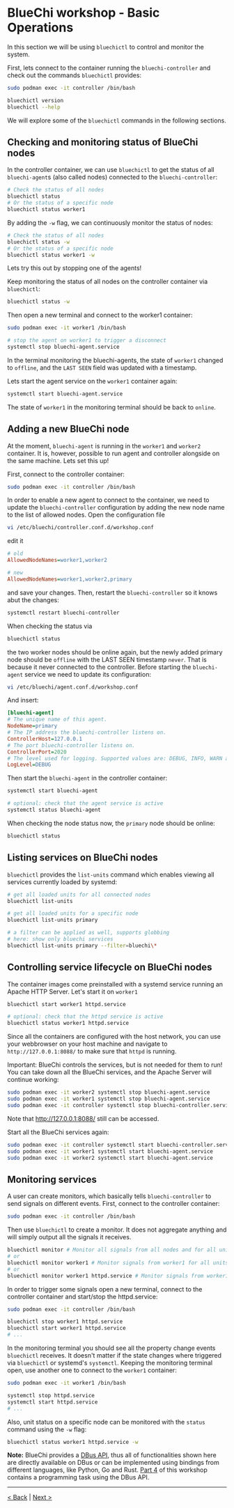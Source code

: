 # BlueChi workshop - Basic Operations

In this section we will be using `bluechictl` to control and monitor the system. 

First, lets connect to the container running the `bluechi-controller` and check out the commands `bluechictl` provides:

```bash
sudo podman exec -it controller /bin/bash

bluechictl version
bluechictl --help
```

We will explore some of the `bluechictl` commands in the following sections.

## Checking and monitoring status of BlueChi nodes

In the controller container, we can use `bluechictl` to get the status of all `bluechi-agent`s (also called nodes) connected to the `bluechi-controller`:

```bash
# Check the status of all nodes
bluechictl status
# Or the status of a specific node
bluechictl status worker1
```

By adding the `-w` flag, we can continuously monitor the status of nodes: 

```bash
# Check the status of all nodes
bluechictl status -w
# Or the status of a specific node
bluechictl status worker1 -w
```

Lets try this out by stopping one of the agents! 

Keep monitoring the status of all nodes on the controller container via `bluechictl`:

```bash
bluechictl status -w
```

Then open a new terminal and connect to the worker1 container:

```bash
sudo podman exec -it worker1 /bin/bash

# stop the agent on worker1 to trigger a disconnect
systemctl stop bluechi-agent.service
```

In the terminal monitoring the bluechi-agents, the state of `worker1` changed to `offline`, and the `LAST SEEN` field was updated with a timestamp.

Lets start the agent service on the `worker1` container again:

```bash
systemctl start bluechi-agent.service
```

The state of `worker1` in the monitoring terminal should be back to `online`.


## Adding a new BlueChi node

At the moment, `bluechi-agent` is running in the `worker1` and `worker2` container. It is, however, possible to run agent and controller alongside on the same machine. Lets set this up!

First, connect to the controller container:

```bash
sudo podman exec -it controller /bin/bash
```

In order to enable a new agent to connect to the container, we need to update the `bluechi-controller` configuration by adding the new node name to the list of allowed nodes. Open the configuration file

```bash
vi /etc/bluechi/controller.conf.d/workshop.conf
```

edit it

```ini
# old
AllowedNodeNames=worker1,worker2

# new
AllowedNodeNames=worker1,worker2,primary
```

and save your changes. Then, restart the `bluechi-controller` so it knows abut the changes:

```bash
systemctl restart bluechi-controller
```

When checking the status via

```bash
bluechictl status
```

the two worker nodes should be online again, but the newly added primary node should be `offline` with the LAST SEEN timestamp `never`. That is because it never connected to the controller. Before starting the `bluechi-agent` service we need to update its configuration:

```bash
vi /etc/bluechi/agent.conf.d/workshop.conf
```

And insert:

```ini
[bluechi-agent]
# The unique name of this agent.
NodeName=primary
# The IP address the bluechi-controller listens on.
ControllerHost=127.0.0.1
# The port bluechi-controller listens on.
ControllerPort=2020
# The level used for logging. Supported values are: DEBUG, INFO, WARN and ERROR.
LogLevel=DEBUG
```

Then start the `bluechi-agent` in the controller container:

```bash
systemctl start bluechi-agent

# optional: check that the agent service is active
systemctl status bluechi-agent
```

When checking the node status now, the `primary` node should be online:

```bash
bluechictl status
```


## Listing services on BlueChi nodes

`bluechictl` provides the `list-units` command which enables viewing all services currently loaded by systemd:

```bash
# get all loaded units for all connected nodes
bluechictl list-units

# get all loaded units for a specific node
bluechictl list-units primary

# a filter can be applied as well, supports globbing
# here: show only bluechi services
bluechictl list-units primary --filter=bluechi\*
```

## Controlling service lifecycle on BlueChi nodes

The container images come preinstalled with a systemd service running an Apache HTTP Server. Let's start it on `worker1`

```bash
bluechictl start worker1 httpd.service

# optional: check that the httpd service is active
bluechictl status worker1 httpd.service
```

Since all the containers are configured with the host network, you can use your webbrowser on your host machine and navigate to `http://127.0.0.1:8088/` to make sure that `httpd` is running.

Important: BlueChi controls the services, but is not needed for them to run! You can take down all the BlueChi services, and the Apache Server will continue working:

```bash
sudo podman exec -it worker2 systemctl stop bluechi-agent.service
sudo podman exec -it worker1 systemctl stop bluechi-agent.service
sudo podman exec -it controller systemctl stop bluechi-controller.service
```

Note that http://127.0.0.1:8088/ still can be accessed.

Start all the BlueChi services again:

```bash
sudo podman exec -it controller systemctl start bluechi-controller.service
sudo podman exec -it worker1 systemctl start bluechi-agent.service
sudo podman exec -it worker2 systemctl start bluechi-agent.service
```

## Monitoring services

A user can create monitors, which basically tells `bluechi-controller` to send signals on different events. First, connect to the controller container:

```bash
sudo podman exec -it controller /bin/bash
```

Then use `bluechictl` to create a monitor. It does not aggregate anything and will simply output all the signals it receives. 

```bash
bluechictl monitor # Monitor all signals from all nodes and for all units
# or
bluechictl monitor worker1 # Monitor signals from worker1 for all units
# or
bluechictl monitor worker1 httpd.service # Monitor signals from worker1 for httpd
```

In order to trigger some signals open a new terminal, connect to the controller container and start/stop the httpd.service:

```bash
sudo podman exec -it controller /bin/bash

bluechictl stop worker1 httpd.service
bluechictl start worker1 httpd.service
# ...
```

In the monitoring terminal you should see all the property change events `bluechictl` receives. It doesn't matter if the state changes where triggered via `bluechictl` or systemd's `systemctl`. Keeping the monitoring terminal open, use another one to connect to the `worker1` container:

```bash
sudo podman exec -it worker1 /bin/bash

systemctl stop httpd.service
systemctl start httpd.service
# ...
```

Also, unit status on a specific node can be monitored with the `status` command using the `-w` flag:

```bash
bluechictl status worker1 httpd.service -w
```

__Note:__ BlueChi provides a [DBus API](https://bluechi.readthedocs.io/en/latest/api/description/), thus all of functionalities shown here are directly available on DBus or can be implemented using bindings from different languages, like Python, Go and Rust. [Part 4](4.PROGRAMMING_ASSIGNMENT.md) of this workshop contains a programming task using the DBus API.

---

[< Back](1.SETUP.md) | [Next >](3.DEPLOY_APPLICATION.md)
